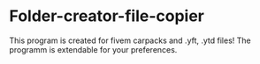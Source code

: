 # Folder-creator-file-copier
This program is created for fivem carpacks and .yft, .ytd files! The programm is extendable for your preferences.
